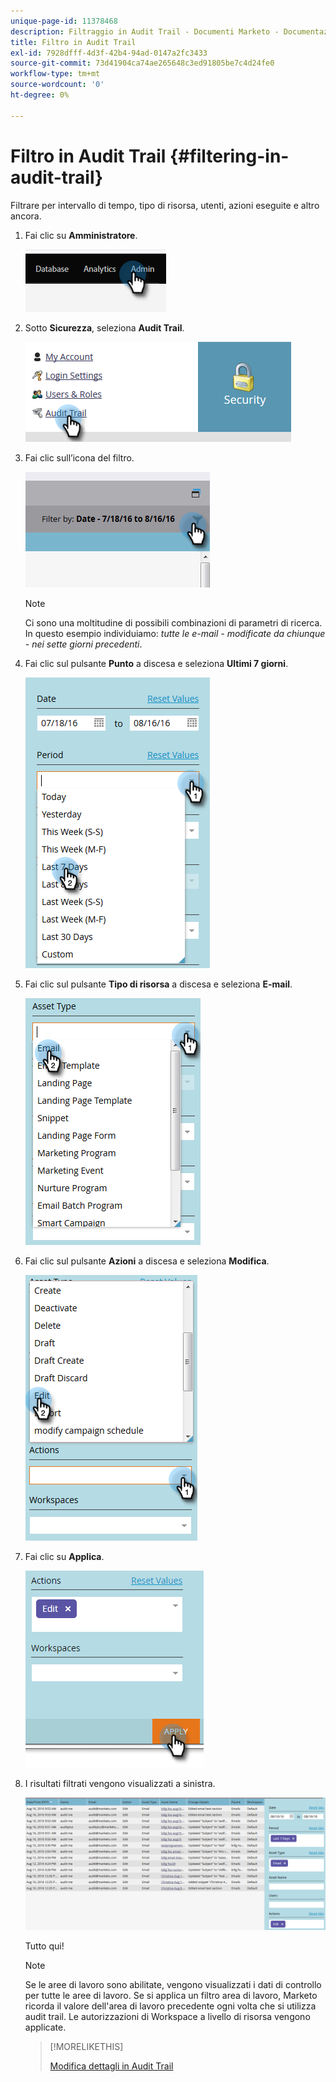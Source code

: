 ```yaml
---
unique-page-id: 11378468
description: Filtraggio in Audit Trail - Documenti Marketo - Documentazione del prodotto
title: Filtro in Audit Trail
exl-id: 7928dfff-4d3f-42b4-94ad-0147a2fc3433
source-git-commit: 73d41904ca74ae265648c3ed91805be7c4d24fe0
workflow-type: tm+mt
source-wordcount: '0'
ht-degree: 0%

---
```


# Filtro in Audit Trail {#filtering-in-audit-trail}

Filtrare per intervallo di tempo, tipo di risorsa, utenti, azioni eseguite e altro ancora.

1. Fai clic su **Amministratore**.

   ![](assets/filtering-in-audit-trail-1.png)

1. Sotto **Sicurezza**, seleziona **Audit Trail**.

   ![](assets/filtering-in-audit-trail-2.png)

1. Fai clic sull’icona del filtro.

   ![](assets/filtering-in-audit-trail-3.png)

   >[!NOTE]
   >
   >Ci sono una moltitudine di possibili combinazioni di parametri di ricerca. In questo esempio individuiamo: _tutte le e-mail - modificate da chiunque - nei sette giorni precedenti_.

1. Fai clic sul pulsante **Punto** a discesa e seleziona **Ultimi 7 giorni**.

   ![](assets/filtering-in-audit-trail-4.png)

1. Fai clic sul pulsante **Tipo di risorsa** a discesa e seleziona **E-mail**.

   ![](assets/filtering-in-audit-trail-5.png)

1. Fai clic sul pulsante **Azioni** a discesa e seleziona **Modifica**.

   ![](assets/filtering-in-audit-trail-6.png)

1. Fai clic su **Applica**.

   ![](assets/filtering-in-audit-trail-7.png)

1. I risultati filtrati vengono visualizzati a sinistra.

   ![](assets/filtering-in-audit-trail-8.png)

   Tutto qui!

   >[!NOTE]
   >
   >Se le aree di lavoro sono abilitate, vengono visualizzati i dati di controllo per tutte le aree di lavoro. Se si applica un filtro area di lavoro, Marketo ricorda il valore dell&#39;area di lavoro precedente ogni volta che si utilizza audit trail. Le autorizzazioni di Workspace a livello di risorsa vengono applicate.

   >[!MORELIKETHIS]
   >
   >[Modifica dettagli in Audit Trail](/help/marketo/product-docs/administration/audit-trail/change-details-in-audit-trail.md)
